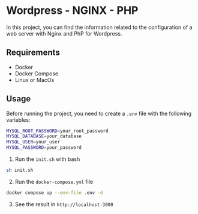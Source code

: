 # Wordpress - NGINX - PHP

In this project, you can find the information related to the configuration of a web server with Nginx and PhP for Wordpress.

## Requirements

- Docker
- Docker Compose
- Linux or MacOs

## Usage

Before running the project, you need to create a `.env` file with the following variables:

```bash
MYSQL_ROOT_PASSWORD=your_root_password
MYSQL_DATABASE=your_database
MYSQL_USER=your_user
MYSQL_PASSWORD=your_password
```

1. Run the `init.sh` with bash

```bash
sh init.sh
```

2. Run the `docker-compose.yml` file

```bash
docker compose up --env-file .env -d
```

3. See the result in `http://localhost:3000`
